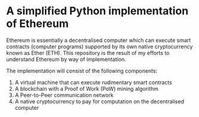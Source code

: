 # A simplified Python implementation of Ethereum

Ethereum is essentially a decentralised computer which can execute smart contracts (computer programs) supported by its own native cryptocurrency known as Ether (ETH). This repository is the result of my efforts to understand Ethereum by way of implementation. 

The implementation will consist of the following components:

1. A virtual machine that can execute rudimentary smart contracts
2. A blockchain with a Proof of Work (PoW) mining algorithm
3. A Peer-to-Peer communication network
4. A native cryptocurrency to pay for computation on the decentralised computer
